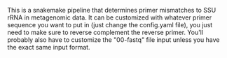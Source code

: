 This is a snakemake pipeline that determines primer mismatches to SSU rRNA in metagenomic data. It can be customized with whatever primer sequence you want to put in (just change the config.yaml file), you just need to make sure to reverse complement the reverse primer. You'll probably also have to customize the "00-fastq" file input unless you have the exact same input format.
